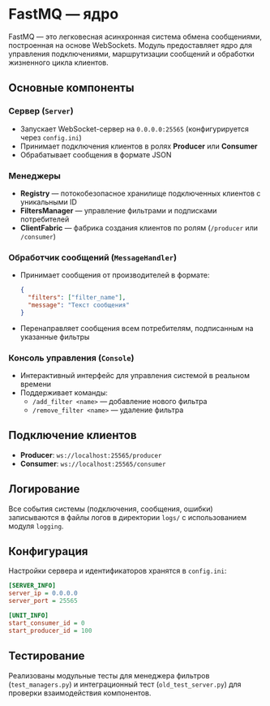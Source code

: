 # FastMQ — ядро

FastMQ — это легковесная асинхронная система обмена сообщениями, построенная на основе WebSockets. Модуль предоставляет ядро для управления подключениями, маршрутизации сообщений и обработки жизненного цикла клиентов.

## Основные компоненты

### Сервер (`Server`)
- Запускает WebSocket-сервер на `0.0.0.0:25565` (конфигурируется через `config.ini`)
- Принимает подключения клиентов в ролях **Producer** или **Consumer**
- Обрабатывает сообщения в формате JSON

### Менеджеры
- **Registry** — потокобезопасное хранилище подключенных клиентов с уникальными ID
- **FiltersManager** — управление фильтрами и подписками потребителей
- **ClientFabric** — фабрика создания клиентов по ролям (`/producer` или `/consumer`)

### Обработчик сообщений (`MessageHandler`)
- Принимает сообщения от производителей в формате:
  ```json
  {
    "filters": ["filter_name"],
    "message": "Текст сообщения"
  }
- Перенаправляет сообщения всем потребителям, подписанным на указанные фильтры

### Консоль управления (`Console`)
- Интерактивный интерфейс для управления системой в реальном времени
- Поддерживает команды:
  - `/add_filter <name>` — добавление нового фильтра
  - `/remove_filter <name>` — удаление фильтра

## Подключение клиентов
- **Producer**: `ws://localhost:25565/producer`
- **Consumer**: `ws://localhost:25565/consumer`

## Логирование
Все события системы (подключения, сообщения, ошибки) записываются в файлы логов в директории `logs/` с использованием модуля `logging`.

## Конфигурация
Настройки сервера и идентификаторов хранятся в `config.ini`:
```ini
[SERVER_INFO]
server_ip = 0.0.0.0
server_port = 25565

[UNIT_INFO]
start_consumer_id = 0
start_producer_id = 100
```

## Тестирование
Реализованы модульные тесты для менеджера фильтров (`test_managers.py`) и интеграционный тест (`old_test_server.py`) для проверки взаимодействия компонентов.